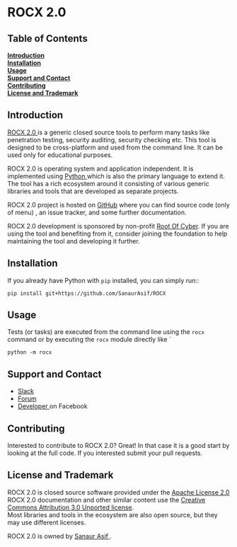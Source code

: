 ROCX 2.0
===============

## Table of Contents
**[Introduction](#introduction)**<br>
**[Installation](#installation)**<br>
**[Usage](#usage)**<br>
**[Support and Contact](#support-and-contact)**<br>
**[Contributing](#contributing)**<br>
**[License and Trademark](#license-and-trademark)**<br>


Introduction
------------

<a href="https://github.com/SanaurAsif/ROCX">ROCX 2.0 </a>  is a generic closed source
tools to perform many tasks like penetration testing, security auditing, security checking etc.
This tool is designed to be cross-platform and used from the command line. It can be used only for educational purposes.

ROCX 2.0 is operating system and application independent. It is
implemented using <a href="http://python.org">Python </a> which is also the primary
language to extend it. The tool has a rich ecosystem around it consisting
of various generic libraries and tools that are developed as separate projects.

ROCX 2.0 project is hosted on <a href="https://github.com/SanaurAsif/ROCX">GitHub</a> where you can find source code (only of menu) ,
an issue tracker, and some further documentation.

ROCX 2.0 development is sponsored by non-profit <a href="https://t.me/RootOfCyber"> Root Of Cyber</a>. If you are using the tool
and benefiting from it, consider joining the foundation to help maintaining
the tool and developing it further.


Installation
------------

If you already have Python with `pip` installed,
you can simply run::

   ```
   pip install git+https://github.com/SanaurAsif/ROCX
   ```

Usage
-----

Tests (or tasks) are executed from the command line using the ``rocx``
command or by executing the ``rocx`` module directly like `
```
python -m rocx
```

Support and Contact
-------------------

- <a href="https://t.me/RootOfCyber"> Slack </a>
- <a href="https://t.me/ROCX_Group"> Forum </a>
- <a href="https://web.facebook.com/sanaur.asif.72"> Developer </a> on Facebook

Contributing
------------

Interested to contribute to ROCX 2.0? Great! In that case it is a good
start by looking at the full code. If you interested submit your pull requests.


License and Trademark
---------------------

ROCX 2.0 is closed source software provided under the <a href="http://apache.org/licenses/LICENSE-2.0">Apache License 2.0</a><br>
ROCX 2.0 documentation and other similar content use the
<a href="http://creativecommons.org/licenses/by/3.0">Creative Commons Attribution 3.0 Unported license</a>.<br> Most libraries and tools
in the ecosystem are also open source, but they may use different licenses.

ROCX 2.0 is owned by <a href="https://web.facebook.com/sanaur.asif.72"> Sanaur Asif </a>.

